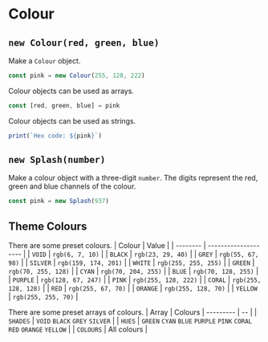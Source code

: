 # Colour

## `new Colour(red, green, blue)`
Make a `Colour` object.
```javascript
const pink = new Colour(255, 128, 222)
```

Colour objects can be used as arrays.
```javascript
const [red, green, blue] = pink
```

Colour objects can be used as strings.
```javascript
print(`Hex code: ${pink}`)
```

## `new Splash(number)`
Make a colour object with a three-digit `number`. The digits represent the red, green and blue channels of the colour.
```javascript
const pink = new Splash(937)
```

## Theme Colours
There are some preset colours. 
| Colour   | Value                |
| -------- | -------------------- |
| `VOID`   | `rgb(6, 7, 10)`      |
| `BLACK`  | `rgb(23, 29, 40)`    |
| `GREY`   | `rgb(55, 67, 98)`    |
| `SILVER` | `rgb(159, 174, 201)` |
| `WHITE`  | `rgb(255, 255, 255)` |
| `GREEN`  | `rgb(70, 255, 128)`  |
| `CYAN`   | `rgb(70, 204, 255)`  |
| `BLUE`   | `rgb(70, 128, 255)`  |
| `PURPLE` | `rgb(128, 67, 247)`  |
| `PINK`   | `rgb(255, 128, 222)` |
| `CORAL`  | `rgb(255, 128, 128)` |
| `RED`    | `rgb(255, 67, 70)`   |
| `ORANGE` | `rgb(255, 128, 70)`  |
| `YELLOW` | `rgb(255, 255, 70)`  |

There are some preset arrays of colours.
| Array     | Colours
| --------- | -- |
| `SHADES`  | `VOID` `BLACK` `GREY` `SILVER` |
| `HUES`    | `GREEN` `CYAN` `BLUE` `PURPLE` `PINK` `CORAL` `RED` `ORANGE` `YELLOW`  |
| `COLOURS` | All colours |